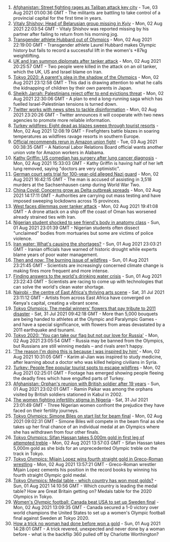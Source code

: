 1. [Afghanistan: Street fighting rages as Taliban attack key city](https://www.bbc.co.uk/news/world-asia-58051481) - Tue, 03 Aug 2021 01:00:36 GMT - The militants are battling to take control of a provincial capital for the first time in years.
2. [Vitaly Shishov: Head of Belarusian group missing in Kyiv](https://www.bbc.co.uk/news/world-europe-58065313) - Mon, 02 Aug 2021 22:03:54 GMT - Vitaly Shishov was reported missing by his partner after failing to return from his morning jog.
3. [Transgender athlete Hubbard out of Olympics](https://www.bbc.co.uk/sport/olympics/58054891) - Mon, 02 Aug 2021 22:19:00 GMT - Transgender athlete Laurel Hubbard makes Olympic history but fails to record a successful lift in the women's +87kg weightlifting.
4. [UK and Iran summon diplomats after tanker attack](https://www.bbc.co.uk/news/world-middle-east-58059271) - Mon, 02 Aug 2021 20:25:57 GMT - Two people were killed in the attack on an oil tanker, which the UK, US and Israel blame on Iran.
5. [Tokyo 2020: A parent's plea in the shadow of the Olympics](https://www.bbc.co.uk/news/world-asia-58057432) - Mon, 02 Aug 2021 23:12:58 GMT - This dad is drawing attention to what he calls the kidnapping of children by their own parents in Japan.
6. [Sheikh Jarrah: Palestinians reject offer to end evictions threat](https://www.bbc.co.uk/news/world-middle-east-58024060) - Mon, 02 Aug 2021 22:30:06 GMT - A plan to end a long-running saga which has fuelled Israel-Palestinian tensions is turned down.
7. [Twitter works with news sites to tackle disinformation](https://www.bbc.co.uk/news/business-58065463) - Mon, 02 Aug 2021 23:20:26 GMT - Twitter announces it will cooperate with two news agencies to promote more reliable information.
8. [Turkey wildfires: Eight dead as blazes sweep through tourist resorts](https://www.bbc.co.uk/news/world-europe-58057081) - Mon, 02 Aug 2021 12:08:19 GMT - Firefighters battle blazes in soaring temperatures as wildfires ravage resorts in southern Europe.
9. [Official recommends rerun in Amazon union fight](https://www.bbc.co.uk/news/technology-58065874) - Tue, 03 Aug 2021 00:38:35 GMT - A National Labor Relations Board official wants another union vote for Amazon workers in Alabama.
10. [Kathy Griffin: US comedian has surgery after lung cancer diagnosis](https://www.bbc.co.uk/news/entertainment-arts-58061672) - Mon, 02 Aug 2021 15:33:03 GMT - Kathy Griffin is having half of her left lung removed, saying "doctors are very optimistic".
11. [German court sets trial for 100-year-old alleged Nazi guard](https://www.bbc.co.uk/news/world-europe-58057082) - Mon, 02 Aug 2021 16:42:15 GMT - The man is accused of assisting in 3,518 murders at the Sachsenhausen camp during World War Two.
12. [China Covid: Concerns grow as Delta outbreak spreads](https://www.bbc.co.uk/news/world-asia-china-58052894) - Mon, 02 Aug 2021 14:17:11 GMT - Authorities are carrying out mass testing and have imposed sweeping lockdowns across 15 provinces.
13. [West faces dilemmas over tanker attack](https://www.bbc.co.uk/news/world-middle-east-58061401) - Mon, 02 Aug 2021 19:41:08 GMT - A drone attack on a ship off the coast of Oman has worsened already strained ties with Iran.
14. [Nigerian student shocked to see friend's body in anatomy class](https://www.bbc.co.uk/news/world-africa-57748122) - Sun, 01 Aug 2021 23:01:39 GMT - Nigerian students often dissect "unclaimed" bodies from mortuaries but some are victims of police violence.
15. [Iran water: What's causing the shortages?](https://www.bbc.co.uk/news/58012290) - Sun, 01 Aug 2021 23:03:21 GMT - Iranian officials have warned of historic drought while experts blame years of poor water management.
16. [Then and now: The burning issue of wildfires](https://www.bbc.co.uk/news/science-environment-57946155) - Sun, 01 Aug 2021 23:21:45 GMT - Scientists are increasingly concerned climate change is making fires more frequent and more intense.
17. [Finding answers to the world's drinking water crisis](https://www.bbc.co.uk/news/business-57847654) - Sun, 01 Aug 2021 23:22:43 GMT - Scientists are racing to come up with technologies that can solve the world's clean water shortage.
18. [Nairobi - the centre of East Africa's thriving arts scene](https://www.bbc.co.uk/news/world-africa-57422167) - Sat, 31 Jul 2021 23:11:12 GMT - Artists from across East Africa have converged on Kenya's capital, creating a vibrant scene.
19. [Tokyo Olympics: The medal winners' flowers that pay tribute to 2011 disaster](https://www.bbc.co.uk/sport/olympics/58038026) - Sat, 31 Jul 2021 09:42:18 GMT - More than 5,000 bouquets are being handed to athletes at the Olympic and Paralympic Games - and have a special significance, with flowers from areas devastated by a 2011 earthquake and tsunami.
20. [Tokyo 2020: 'You can take our flag but not our love for Russia'](https://www.bbc.co.uk/news/world-58063003) - Mon, 02 Aug 2021 23:05:54 GMT - Russia may be banned from the Olympics, but Russians are still winning medals – and rivals aren't happy.
21. ['The reason I'm doing this is because I was inspired by him'](https://www.bbc.co.uk/news/world-58056949) - Mon, 02 Aug 2021 10:31:05 GMT - Karim al-Jian was inspired to study medicine, after learning about a doctor who was killed helping civilians in Syria.
22. [Turkey: People flee popular tourist spots to escape wildfires](https://www.bbc.co.uk/news/world-europe-58051746) - Mon, 02 Aug 2021 02:25:01 GMT - Footage has emerged showing people fleeing the deadly fires which have engulfed parts of Turkey.
23. [Afghanistan: Orphan's reunion with British soldier after 19 years](https://www.bbc.co.uk/news/world-asia-58028234) - Sun, 01 Aug 2021 23:02:01 GMT - Ramin Paikar was among the orphans visited by British soldiers stationed in Kabul in 2002.
24. [The women fighting infertility stigma in Nigeria](https://www.bbc.co.uk/news/world-africa-58004523) - Sat, 31 Jul 2021 23:01:49 GMT - Three Nigerian women confront the prejudice they have faced on their fertility journeys.
25. [Tokyo Olympics: Simone Biles on start list for beam final](https://www.bbc.co.uk/sport/olympics/58054200) - Mon, 02 Aug 2021 09:02:31 GMT - Simone Biles will compete in the beam final as she takes up her final chance of an individual medal at an Olympics where she has withdrawn from four other finals.
26. [Tokyo Olympics: Sifan Hassan takes 5,000m gold in first leg of attempted treble](https://www.bbc.co.uk/sport/olympics/58060630) - Mon, 02 Aug 2021 13:57:03 GMT - Sifan Hassan takes 5,000m gold as she bids for an unprecedented Olympic treble on the track in Tokyo.
27. [Tokyo Olympics: Mijain Lopez wins fourth straight gold in Greco-Roman wrestling](https://www.bbc.co.uk/sport/olympics/58058894) - Mon, 02 Aug 2021 13:57:21 GMT - Greco-Roman wrestler Mijain Lopez cements his position in the record books by winning his fourth straight Olympic gold medal.
28. [Tokyo Olympics: Medal table - which country has won most golds?](https://www.bbc.co.uk/sport/olympics/57836709) - Sun, 01 Aug 2021 14:10:56 GMT - Which country is leading the medal table? How are Great Britain getting on? Medals table for the 2020 Olympics in Tokyo.
29. [Women's Olympic football: Canada beat USA to set up Sweden final](https://www.bbc.co.uk/sport/olympics/58054953) - Mon, 02 Aug 2021 13:09:35 GMT - Canada secured a 1-0 victory over world champions the United States to set up a women's Olympic football final against Sweden at Tokyo 2020.
30. [How a trick no woman had done before won a gold](https://www.bbc.co.uk/sport/olympics/58047473) - Sun, 01 Aug 2021 14:28:01 GMT - A trick revered, unexpected and never done by a woman before - what is the backflip 360 pulled off by Charlotte Worthington?

